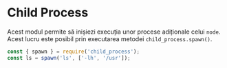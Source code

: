 # Child Process

Acest modul permite să inișiezi execuția unor procese adiționale celui `node`. Acest lucru este posibil prin executarea metodei `child_process.spawn()`.

```javascript
const { spawn } = require('child_process');
const ls = spawn('ls', ['-lh', '/usr']);
```